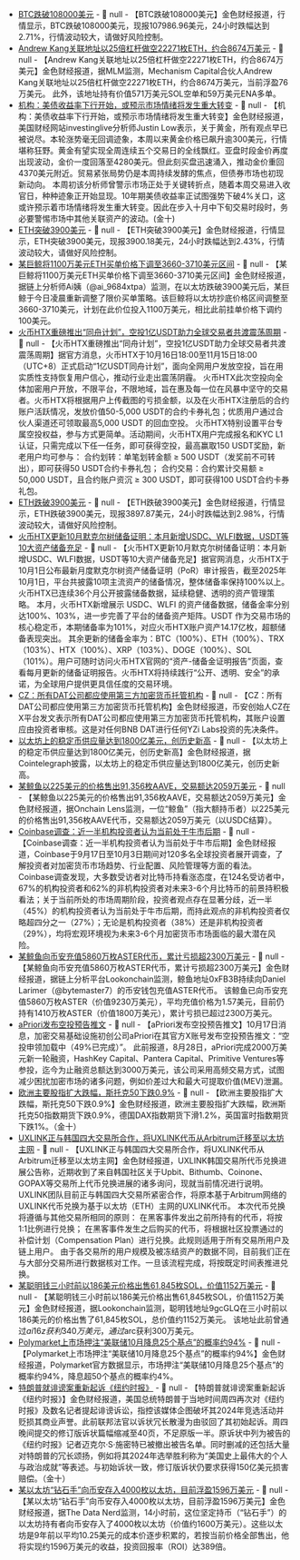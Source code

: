 - [BTC跌破108000美元]() - 📰 null - 【BTC跌破108000美元】金色财经报道，行情显示，BTC跌破108000美元，现报107986.96美元，24小时跌幅达到2.71%，行情波动较大，请做好风险控制。
- [Andrew Kang关联地址以25倍杠杆做空22271枚ETH，约合8674万美元](https://x.com/mlmabc/status/1978902867399328020) - 📰 null - 【Andrew Kang关联地址以25倍杠杆做空22271枚ETH，约合8674万美元】金色财经报道，据MLM监测，Mechanism Capital合伙人Andrew Kang关联地址以25倍杠杆做空22271枚ETH，约合8674万美元，当前浮盈76万美元。 
此外，该地址持有价值571万美元SOL空单和59万美元ENA多单。
- [机构：美债收益率下行开始，或预示市场情绪将发生重大转变]() - 📰 null - 【机构：美债收益率下行开始，或预示市场情绪将发生重大转变】金色财经报道，美国财经网站investinglive分析师Justin Low表示，关于黄金，所有观点早已被说尽。本轮涨势毫无回调迹象，本周以来黄金价格已飙升逾300美元，行情堪称狂野。黄金有望实现全周连续五个交易日的全线飘红。亚盘时段金价再度出现波动，金价一度回落至4280美元。但此刻买盘迅速涌入，推动金价重回4370美元附近。贸易紧张局势仍是本周持续发酵的焦点，但债券市场也初现新动向。 
本周初该分析师曾警示市场正处于关键转折点，随着本周交易进入收官日，种种迹象正开始显现。10年期美债收益率正试图强势下破4%关口，这或许预示着市场情绪将发生重大转变。因此在步入十月中下旬交易时段时，务必要警惕市场中其他关联资产的波动。(金十)
- [ETH突破3900美元]() - 📰 null - 【ETH突破3900美元】金色财经报道，行情显示，ETH突破3900美元，现报3900.18美元，24小时跌幅达到2.43%，行情波动较大，请做好风险控制。
- [某巨鲸将1100万美元ETH买单价格下调至3660-3710美元区间]() - 📰 null - 【某巨鲸将1100万美元ETH买单价格下调至3660-3710美元区间】金色财经报道，据链上分析师Ai姨（@ai_9684xtpa）监测，在以太坊跌破3900美元后，某巨鲸于今日凌晨重新调整了限价买单策略。该巨鲸将以太坊抄底价格区间调整至3660-3710美元，计划在此价位投入1100万美元，相比此前挂单价格下调约100美元。
- [火币HTX重磅推出“同舟计划”，空投1亿USDT助力全球交易者共渡震荡周期](https://www.htx.com.ec/zh-cn/support/95014930871358) - 📰 null - 【火币HTX重磅推出“同舟计划”，空投1亿USDT助力全球交易者共渡震荡周期】据官方消息，火币HTX于10月16日18:00至11月15日18:00（UTC+8）正式启动“1亿USDT同舟计划”，面向全网用户发放空投，旨在用实质性支持恢复用户信心，推动行业走出震荡阴霾。 
火币HTX此次空投向全体加密用户开放，不限平台，不限地域，旨在惠及每一位在风暴中坚守的交易者。火币HTX将根据用户上传截图的亏损金额，以及在火币HTX注册后的合约账户活跃情况，发放价值50-5,000 USDT的合约卡券礼包；优质用户通过合伙人渠道还可领取最高5,000 USDT 的回血空投。 
火币HTX特别设置平台专属空投权益，参与方式更简单。活动期间，火币HTX用户完成报名和KYC L1认证，只需完成以下任一任务，即可获得空投，最高赢取150 USDT奖励，新老用户均可参与： 
合约划转：单笔划转金额 ≥ 500 USDT（发奖前不可转出），即可获得50 USDT合约卡券礼包； 
合约交易：合约累计交易额 ≥ 50,000 USDT，且合约账户资沉 ≥ 300 USDT，即可获得100 USDT合约卡券礼包。
- [ETH跌破3900美元]() - 📰 null - 【ETH跌破3900美元】金色财经报道，行情显示，ETH跌破3900美元，现报3897.87美元，24小时跌幅达到2.98%，行情波动较大，请做好风险控制。
- [火币HTX更新10月默克尔树储备证明：本月新增USDC、WLFI数据，USDT等10大资产储备充足]() - 📰 null - 【火币HTX更新10月默克尔树储备证明：本月新增USDC、WLFI数据，USDT等10大资产储备充足】据官网消息，火币HTX于10月1日公布最新月度默克尔树资产储备证明（PoR）审计报告，截至2025年10月1日，平台共披露10项主流资产的储备情况，整体储备率保持100%以上。火币HTX已连续36个月公开披露储备数据，延续稳健、透明的资产管理策略。 
本月，火币HTX新增展示 USDC、WLFI 的资产储备数据，储备金率分别达100%、103%，进一步完善了平台的储备资产矩阵。USDT 作为交易市场的核心稳定币，本期储备率为101%，对应火币HTX账户资产14.17亿枚，超额储备表现突出。 
其余更新的储备金率为：BTC（100%）、ETH（100%）、TRX（103%）、HTX（100%）、XRP（103%）、DOGE（100%）、SOL（101%）。用户可随时访问火币HTX官网的“资产-储备金证明报告”页面，查看每月更新的储备证明报告。火币HTX将持续践行“公开、透明、安全”的承诺，为全球用户提供更具信任度的交易环境。
- [CZ：所有DAT公司都应使用第三方加密货币托管机构](https://x.com/cz_binance/status/1979058440619069667) - 📰 null - 【CZ：所有DAT公司都应使用第三方加密货币托管机构】金色财经报道，币安创始人CZ在X平台发文表示所有DAT公司都应使用第三方加密货币托管机构，其账户设置应由投资者审核。这是对任何BNB DAT进行任何YZi Labs投资的先决条件。
- [以太坊上的稳定币供应量达到1800亿美元，创历史新高](https://x.com/Cointelegraph/status/1979057456962568328) - 📰 null - 【以太坊上的稳定币供应量达到1800亿美元，创历史新高】金色财经报道，据Cointelegraph披露，以太坊上的稳定币供应量达到1800亿美元，创历史新高。
- [某鲸鱼以225美元的价格售出91,356枚AAVE，交易额达2059万美元](https://x.com/OnchainLens/status/1979055635942772988) - 📰 null - 【某鲸鱼以225美元的价格售出91,356枚AAVE，交易额达2059万美元】金色财经报道，据Onchain Lens监测，一位“鲸鱼”（指大额持币者）以225美元的价格售出91,356枚AAVE代币，交易额达2059万美元（以USDC结算）。
- [Coinbase调查：近一半机构投资者认为当前处于牛市后期](https://www.jinse.cn/blockchain/3722927.html) - 📰 null - 【Coinbase调查：近一半机构投资者认为当前处于牛市后期】金色财经报道，Coinbase于9月17日至10月3日期间对120多名全球投资者展开调查，了解投资者对加密货币市场趋势、行业配置、风险管理等方面的看法。Coinbase调查发现，大多数受访者对比特币持看涨态度，在124名受访者中，67%的机构投资者和62%的非机构投资者对未来3-6个月比特币的前景持积极看法；关于当前所处的市场周期阶段，投资者观点存在显著分歧，近一半（45%）的机构投资者认为当前处于牛市后期，而持此观点的非机构投资者仅略超四分之一（27%）；无论是机构投资者（38%）还是非机构投资者（29%），均将宏观环境视为未来3-6个月加密货币市场面临的最大潜在风险。
- [某鲸鱼向币安充值5860万枚ASTER代币，累计亏损超2300万美元](https://x.com/lookonchain/status/1979050598675747312) - 📰 null - 【某鲸鱼向币安充值5860万枚ASTER代币，累计亏损超2300万美元】金色财经报道，据链上分析平台Lookonchain监测，鲸鱼地址0xFB3B持续向Daniel Larimer（@bytemaster7）的币安钱包充值ASTER代币。 
该鲸鱼已向币安充值5860万枚ASTER（价值9230万美元），平均充值价格为1.57美元，目前仍持有1410万枚ASTER（价值1800万美元），累计亏损已超过2300万美元。
- [aPriori发布空投预告推文](https://x.com/aPriori/status/1978823243491618865) - 📰 null - 【aPriori发布空投预告推文】10月17日消息，加密交易基础设施初创公司aPriori在其官方X账号发布空投预告推文：“空投申领加载中（49%已完成）”。 
此前报道，8月28日，aPriori完成2000万美元新一轮融资，HashKey Capital、Pantera Capital、Primitive Ventures等参投，迄今为止融资总额达到3000万美元，该公司采用高频交易方式，试图减少困扰加密市场的诸多问题，例如价差过大和最大可提取价值(MEV)泄漏。
- [欧洲主要股指扩大跌幅，斯托克50下跌0.9%]() - 📰 null - 【欧洲主要股指扩大跌幅，斯托克50下跌0.9%】金色财经报道，欧洲主要股指扩大跌幅，欧洲斯托克50指数期货下跌0.9%，德国DAX指数期货下滑1.2%，英国富时指数期货下跌1%。（金十）
- [UXLINK正与韩国四大交易所合作，将UXLINK代币从Arbitrum迁移至以太坊主网](https://x.com/UXLINKofficial/status/1979043460129919273) - 📰 null - 【UXLINK正与韩国四大交易所合作，将UXLINK代币从Arbitrum迁移至以太坊主网】金色财经报道，UXLINK韩国交易所代币兑换进展公告称，近期收到了来自韩国社区关于Upbit、Bithumb、Coinone、GOPAX等交易所上代币兑换进展的诸多询问，现就当前情况进行说明。 
UXLINK团队目前正与韩国四大交易所紧密合作，将原本基于Arbitrum网络的UXLINK代币兑换为基于以太坊（ETH）主网的UXLINK代币。 
本次代币兑换将遵循与其他交易所相同的原则： 
在黑客事件发出之前所持有的代币，将按1:1比例进行兑换； 
在黑客事件发生之后购买的代币，将根据社区投票通过的补偿计划（Compensation Plan）进行兑换。此规则适用于所有交易所用户及链上用户。 
由于各交易所的用户规模及被冻结资产的数据不同，目前我们正在与大部分交易所进行数据核对工作。一旦该流程完成，将按既定时间表推进兑换。
- [某聪明钱三小时前以186美元价格出售61,845枚SOL，价值1152万美元](https://x.com/lookonchain/status/1979041996510499095) - 📰 null - 【某聪明钱三小时前以186美元价格出售61,845枚SOL，价值1152万美元】金色财经报道，据Lookonchain监测，聪明钱地址9gcGLQ在三小时前以186美元的价格出售了61,845枚SOL，总价值约1152万美元。 
该地址此前曾通过$ai16z获利340万美元，通过$arc获利300万美元。
- [Polymarket上市场押注“美联储10月降息25个基点”的概率约94%]() - 📰 null - 【Polymarket上市场押注“美联储10月降息25个基点”的概率约94%】金色财经报道，Polymarket官方数据显示，市场押注“美联储10月降息25个基点”的概率约94%，降息超50个基点的概率约4%。
- [特朗普就诽谤案重新起诉《纽约时报》]() - 📰 null - 【特朗普就诽谤案重新起诉《纽约时报》】金色财经报道，美国总统特朗普于当地时间周四再次对《纽约时报》及数名记者提起诽谤诉讼，指控该媒体企图破坏其2024年竞选活动并贬损其商业声誉。此前联邦法官以诉状冗长散漫为由驳回了其初始起诉。周四晚间提交的修订版诉状篇幅缩减至40页，不足原版一半。原诉状中列为被告的《纽约时报》记者迈克尔·S·施密特已被撤出被告名单。同时删减的还包括大量对特朗普的冗长颂扬，例如将其2024年选举胜利称为“美国史上最伟大的个人与政治成就”等表述。与初始诉状一致，修订版诉状仍要求获得150亿美元损害赔偿。（金十）
- [某以太坊“钻石手”向币安存入4000枚以太坊，目前浮盈1596万美元](https://x.com/OnchainDataNerd/status/1979038044222296239) - 📰 null - 【某以太坊“钻石手”向币安存入4000枚以太坊，目前浮盈1596万美元】金色财经报道，据The Data Nerd监测，14小时前，这位坚定持币（“钻石手”）的以太坊持有者向币安存入了4000枚以太坊（价值约1600万美元）。这些以太坊是9年前以平均10.25美元的成本价逐步积累的，若按当前价格全部售出，他将实现约1596万美元的收益，投资回报率（ROI）达389倍。
